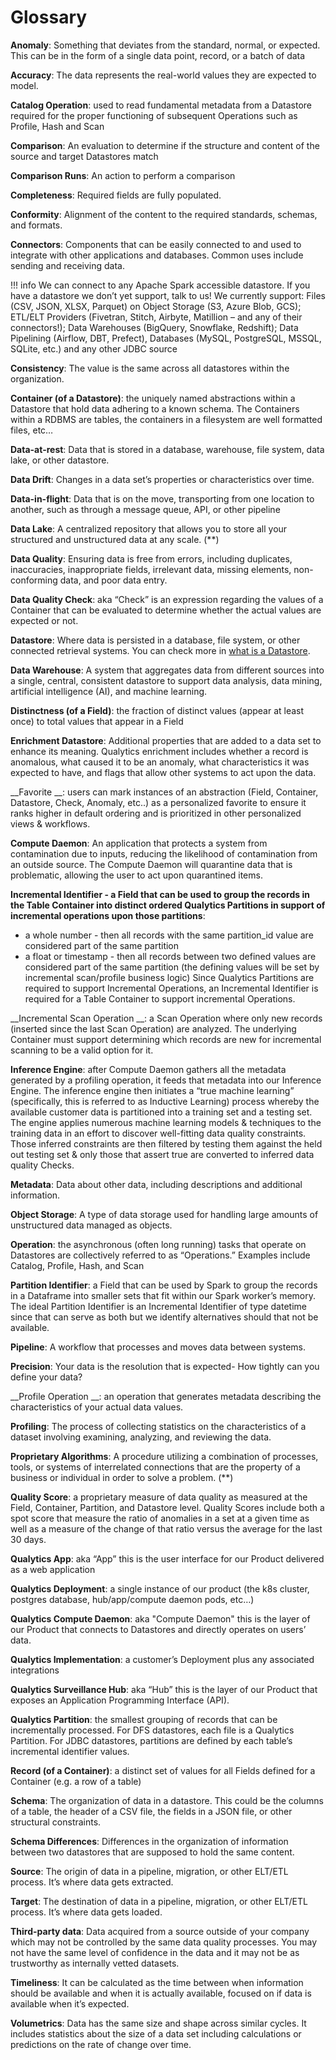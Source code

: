 # Glossary

 <a name="anomaly"></a>__Anomaly__: Something that deviates from the standard, normal, or expected. This can be in the form of a single data point, record, or a batch of data

 <a name="accuracy"></a>__Accuracy__: The data represents the real-world values they are expected to model.

 <a name="catalog"></a>__Catalog Operation__: used to read fundamental metadata from a Datastore required for the proper functioning of subsequent Operations such as Profile, Hash and Scan

 <a name="comparison"></a>__Comparison__: An evaluation to determine if the structure and content of the source and target Datastores match

 <a name="comparison"></a>__Comparison Runs__: An action to perform a comparison

 <a name="completeness"></a>__Completeness__: Required fields are fully populated.

 <a name="conformity"></a>__Conformity__: Alignment of the content to the required standards, schemas, and formats.

 <a name="connectors"></a>__Connectors__: Components that can be easily connected to and used to integrate with other applications and databases. Common uses include sending and receiving data.

!!! info
    We can connect to any Apache Spark accessible datastore. If you have a datastore we don’t yet support, talk to us! We currently support: Files (CSV, JSON, XLSX, Parquet) on Object Storage (S3, Azure Blob, GCS); ETL/ELT Providers (Fivetran, Stitch, Airbyte, Matillion – and any of their connectors!); Data Warehouses (BigQuery, Snowflake, Redshift); Data Pipelining (Airflow, DBT, Prefect), Databases (MySQL, PostgreSQL, MSSQL, SQLite, etc.) and any other JDBC source

 <a name="consistency"></a>__Consistency__: The value is the same across all datastores within the organization.

 <a name="container"></a>__Container (of a Datastore)__: the uniquely named abstractions within a Datastore that hold data adhering to a known schema.  The Containers within a RDBMS are tables, the containers in a filesystem are well formatted files, etc…

 <a name="dataatrest"></a>__Data-at-rest__: Data that is stored in a database, warehouse, file system, data lake, or other datastore.

 <a name="drift"></a>__Data Drift__: Changes in a data set’s properties or characteristics over time.

 <a name="datainflight"></a>__Data-in-flight__: Data that is on the move, transporting from one location to another, such as through a message queue, API, or other pipeline

 <a name="datalake"></a>__Data Lake__: ​​A centralized repository that allows you to store all your structured and unstructured data at any scale. (**)

 <a name="dataquality"></a>__Data Quality__: Ensuring data is free from errors, including duplicates, inaccuracies, inappropriate fields, irrelevant data, missing elements, non-conforming data, and poor data entry.

 <a name="check"></a>__Data Quality Check__: aka “Check” is an expression regarding the values of a Container that can be evaluated to determine whether the actual values are expected or not.

 <a name="datastore"></a>__Datastore__: Where data is persisted in a database, file system, or other connected retrieval systems. You can check more in [what is a Datastore](/datastores/what-is-datastore).

 <a name="datawarehouse"></a>__Data Warehouse__: A system that aggregates data from different sources into a single, central, consistent datastore to support data analysis, data mining, artificial intelligence (AI), and machine learning.

 <a name="distinctness"></a>__Distinctness (of a Field)__: the fraction of distinct values (appear at least once) to total values that appear in a Field

 <a name="enrichment"></a>__Enrichment Datastore__: Additional properties that are added to a data set to enhance its meaning. Qualytics enrichment includes whether a record is anomalous, what caused it to be an anomaly, what characteristics it was expected to have, and flags that allow other systems to act upon the data.

 <a name="favorite"></a>__Favorite __: users can mark instances of an abstraction (Field, Container, Datastore, Check, Anomaly, etc..) as a personalized favorite to ensure it ranks higher in default ordering and is prioritized in other personalized views & workflows.

 <a name="compute_daemon"></a>__Compute Daemon__: An application that protects a system from contamination due to inputs, reducing the likelihood of contamination from an outside source. The Compute Daemon will quarantine data that is problematic, allowing the user to act upon quarantined items.

 <a name="incremental"></a>__Incremental Identifier - a Field that can be used to group the records in the Table Container into distinct ordered Qualytics Partitions in support of incremental operations upon those partitions__:

* a whole number - then all records with the same partition_id value are considered part of the same partition
* a float or timestamp - then all records between two defined values are considered part of the same partition (the defining values will be set by incremental scan/profile business logic) Since Qualytics Partitions are required to support Incremental Operations, an Incremental Identifier is required for a Table Container to support incremental Operations.

 <a name="incremental"></a>__Incremental Scan Operation __: a Scan Operation where only new records (inserted since the last Scan Operation) are analyzed. The underlying Container must support determining which records are new for incremental scanning to be a valid option for it.

 <a name="inference"></a>__Inference Engine__: after Compute Daemon gathers all the metadata generated by a profiling operation, it feeds that metadata into our Inference Engine. The inference engine then initiates a “true machine learning” (specifically, this is referred to as Inductive Learning) process whereby the available customer data is partitioned into a training set and a testing set.  The engine applies numerous machine learning models & techniques to the training data in an effort to discover well-fitting data quality constraints. Those inferred constraints are then filtered by testing them against the held out testing set & only those that assert true are converted to inferred data quality Checks.

 <a name="metadata"></a>__Metadata__: Data about other data, including descriptions and additional information.

 <a name="object"></a>__Object Storage__: A type of data storage used for handling large amounts of unstructured data managed as objects.

 <a name="operation"></a>__Operation__: the asynchronous (often long running) tasks that operate on Datastores are collectively referred to as “Operations.”  Examples include Catalog, Profile, Hash, and Scan

 <a name="partition"></a>__Partition Identifier__: a Field that can be used by Spark to group the records in a Dataframe into smaller sets that fit within our Spark worker’s memory. The ideal Partition Identifier is an Incremental Identifier of type datetime since that can serve as both but we identify alternatives should that not be available.

 <a name="pipeline"></a>__Pipeline__: A workflow that processes and moves data between systems.

 <a name="precision"></a>__Precision__: Your data is the resolution that is expected- How tightly can you define your data?

 <a name="profile"></a>__Profile Operation __: an operation that generates metadata describing the characteristics of your actual data values.

 <a name="profiling"></a>__Profiling__: The process of collecting statistics on the characteristics of a dataset involving examining, analyzing, and reviewing the data.

 <a name="proprietary"></a>__Proprietary Algorithms__: A procedure utilizing a combination of processes, tools, or systems of interrelated connections that are the property of a business or individual in order to solve a problem. (**)

 <a name="quality"></a>__Quality Score__: a proprietary measure of data quality as measured at the Field, Container, Partition, and Datastore level.  Quality Scores include both a spot score that measure the ratio of anomalies in a set at a given time as well as a measure of the change of that ratio versus the average for the last 30 days.

 <a name="app"></a>__Qualytics App__: aka “App” this is the user interface for our Product delivered as a web application

 <a name="deployment"></a>__Qualytics Deployment__: a single instance of our product (the k8s cluster, postgres database, hub/app/compute daemon pods, etc…)

 <a name="compute_daemon"></a>__Qualytics Compute Daemon__: aka "Compute Daemon" this is the layer of our Product that connects to Datastores and directly operates on users’ data.

 <a name="implementation"></a>__Qualytics Implementation__: a customer’s Deployment plus any associated integrations

 <a name="hub"></a>__Qualytics Surveillance Hub__: aka “Hub” this is the layer of our Product that exposes an Application Programming Interface (API).

 <a name="qualytics"></a>__Qualytics Partition__: the smallest grouping of records that can be incrementally processed. For DFS datastores, each file is a Qualytics Partition. For JDBC datastores, partitions are defined by each table’s incremental identifier values.

 <a name="record"></a>__Record (of a Container)__: a distinct set of values for all Fields defined for a Container (e.g. a row of a table)

 <a name="schema"></a>__Schema__: The organization of data in a datastore. This could be the columns of a table, the header of a CSV file, the fields in a JSON file, or other structural constraints.

 <a name="schema"></a>__Schema Differences__: Differences in the organization of information between two datastores that are supposed to hold the same content.

 <a name="source"></a>__Source__: The origin of data in a pipeline, migration, or other ELT/ETL process. It’s where data gets extracted.

 <a name="target"></a>__Target__: The destination of data in a pipeline, migration, or other ELT/ETL process. It’s where data gets loaded.

 <a name="third"></a>__Third-party data__: Data acquired from a source outside of your company which may not be controlled by the same data quality processes. You may not have the same level of confidence in the data and it may not be as trustworthy as internally vetted datasets.

 <a name="timeliness"></a>__Timeliness__: It can be calculated as the time between when information should be available and when it is actually available, focused on if data is available when it’s expected.

 <a name="volumetrics"></a>__Volumetrics__: Data has the same size and shape across similar cycles. It includes statistics about the size of a data set including calculations or predictions on the rate of change over time.